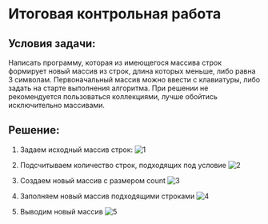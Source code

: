 # Итоговая контрольная работа

## Условия задачи:

Написать программу, которая из имеющегося массива строк формирует новый массив из строк, длина которых меньше, либо равна 3 символам. Первоначальный массив можно ввести с клавиатуры, либо задать на старте выполнения алгоритма. При решении не рекомендуется пользоваться коллекциями, лучше обойтись исключительно массивами.


## Решение:

1. Задаем исходный массив строк:
![1](1.png)

2. Подсчитываем количество строк, подходящих под условие
![2](2.png)

3. Создаем новый массив с размером count
![3](3.png)

4. Заполняем новый массив подходящими строками
![4](4.png)

5. Выводим новый массив
![5](5.png)
